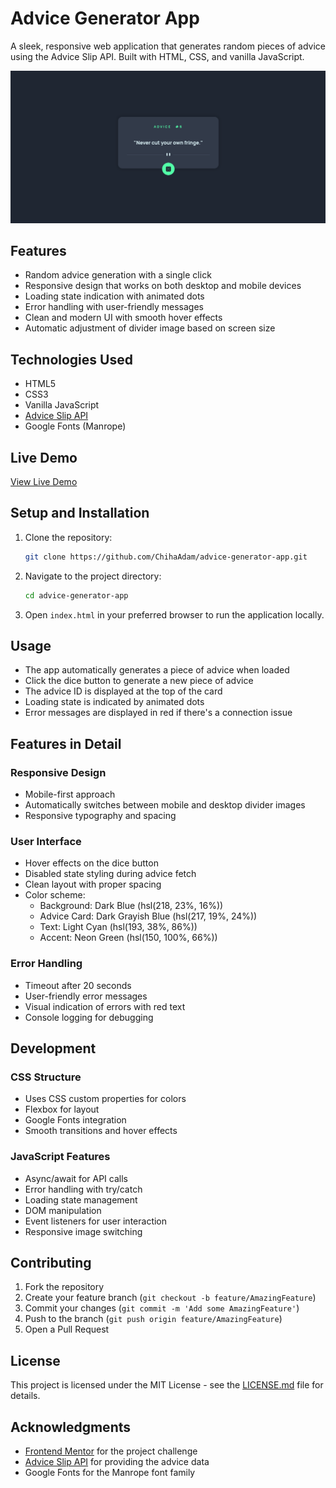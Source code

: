 # Advice Generator App

A sleek, responsive web application that generates random pieces of advice using the Advice Slip API. Built with HTML, CSS, and vanilla JavaScript.

![Advice Generator App Screenshot](screenshot.png)

## Features

- Random advice generation with a single click
- Responsive design that works on both desktop and mobile devices
- Loading state indication with animated dots
- Error handling with user-friendly messages
- Clean and modern UI with smooth hover effects
- Automatic adjustment of divider image based on screen size

## Technologies Used

- HTML5
- CSS3
- Vanilla JavaScript
- [Advice Slip API](https://api.adviceslip.com/)
- Google Fonts (Manrope)

## Live Demo

[View Live Demo](https://chihaadam.github.io/advice-generator-app/)

## Setup and Installation

1. Clone the repository:
   ```bash
   git clone https://github.com/ChihaAdam/advice-generator-app.git
   ```

2. Navigate to the project directory:
   ```bash
   cd advice-generator-app
   ```

3. Open `index.html` in your preferred browser to run the application locally.

## Usage

- The app automatically generates a piece of advice when loaded
- Click the dice button to generate a new piece of advice
- The advice ID is displayed at the top of the card
- Loading state is indicated by animated dots
- Error messages are displayed in red if there's a connection issue

## Features in Detail

### Responsive Design
- Mobile-first approach
- Automatically switches between mobile and desktop divider images
- Responsive typography and spacing

### User Interface
- Hover effects on the dice button
- Disabled state styling during advice fetch
- Clean layout with proper spacing
- Color scheme:
  - Background: Dark Blue (hsl(218, 23%, 16%))
  - Advice Card: Dark Grayish Blue (hsl(217, 19%, 24%))
  - Text: Light Cyan (hsl(193, 38%, 86%))
  - Accent: Neon Green (hsl(150, 100%, 66%))

### Error Handling
- Timeout after 20 seconds
- User-friendly error messages
- Visual indication of errors with red text
- Console logging for debugging

## Development

### CSS Structure
- Uses CSS custom properties for colors
- Flexbox for layout
- Google Fonts integration
- Smooth transitions and hover effects

### JavaScript Features
- Async/await for API calls
- Error handling with try/catch
- Loading state management
- DOM manipulation
- Event listeners for user interaction
- Responsive image switching

## Contributing

1. Fork the repository
2. Create your feature branch (`git checkout -b feature/AmazingFeature`)
3. Commit your changes (`git commit -m 'Add some AmazingFeature'`)
4. Push to the branch (`git push origin feature/AmazingFeature`)
5. Open a Pull Request

## License

This project is licensed under the MIT License - see the [LICENSE.md](LICENSE.md) file for details.

## Acknowledgments

- [Frontend Mentor](https://www.frontendmentor.io/) for the project challenge
- [Advice Slip API](https://api.adviceslip.com/) for providing the advice data
- Google Fonts for the Manrope font family

